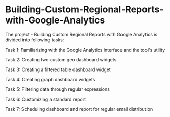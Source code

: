 # Building-Custom-Regional-Reports-with-Google-Analytics

The project - Building Custom Regional Reports with Google Analytics is divided into following tasks:

Task 1: Familiarizing with the Google Analytics interface and the tool's utility

Task 2: Creating two custom geo dashboard widgets

Task 3: Creating a filtered table dashboard widget

Task 4: Creating graph dashboard widgets

Task 5: Filtering data through regular expressions

Task 6: Customizing a standard report

Task 7: Scheduling dashboard and report for regular email distribution
